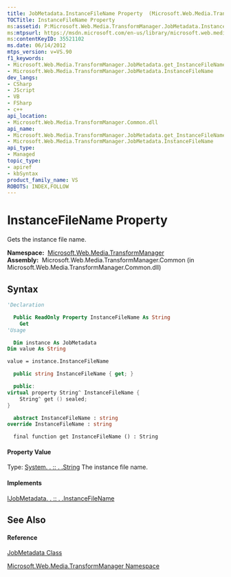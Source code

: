 ```yaml
---
title: JobMetadata.InstanceFileName Property  (Microsoft.Web.Media.TransformManager)
TOCTitle: InstanceFileName Property
ms:assetid: P:Microsoft.Web.Media.TransformManager.JobMetadata.InstanceFileName
ms:mtpsurl: https://msdn.microsoft.com/en-us/library/microsoft.web.media.transformmanager.jobmetadata.instancefilename(v=VS.90)
ms:contentKeyID: 35521102
ms.date: 06/14/2012
mtps_version: v=VS.90
f1_keywords:
- Microsoft.Web.Media.TransformManager.JobMetadata.get_InstanceFileName
- Microsoft.Web.Media.TransformManager.JobMetadata.InstanceFileName
dev_langs:
- CSharp
- JScript
- VB
- FSharp
- c++
api_location:
- Microsoft.Web.Media.TransformManager.Common.dll
api_name:
- Microsoft.Web.Media.TransformManager.JobMetadata.get_InstanceFileName
- Microsoft.Web.Media.TransformManager.JobMetadata.InstanceFileName
api_type:
- Managed
topic_type:
- apiref
- kbSyntax
product_family_name: VS
ROBOTS: INDEX,FOLLOW
---
```


# InstanceFileName Property

Gets the instance file name.

**Namespace:**  [Microsoft.Web.Media.TransformManager](microsoft-web-media-transformmanager-namespace.md)  
**Assembly:**  Microsoft.Web.Media.TransformManager.Common (in Microsoft.Web.Media.TransformManager.Common.dll)

## Syntax

``` vb
'Declaration

  Public ReadOnly Property InstanceFileName As String
    Get
'Usage

  Dim instance As JobMetadata
Dim value As String

value = instance.InstanceFileName
```

``` csharp
  public string InstanceFileName { get; }
```

``` c++
  public:
virtual property String^ InstanceFileName {
    String^ get () sealed;
}
```

``` fsharp
  abstract InstanceFileName : string
override InstanceFileName : string
```

``` jscript
  final function get InstanceFileName () : String
```

#### Property Value

Type: [System. . :: . .String](https://msdn.microsoft.com/en-us/library/s1wwdcbf\(v=vs.90\))  
The instance file name.  

#### Implements

[IJobMetadata. . :: . .InstanceFileName](ijobmetadata-instancefilename-property-microsoft-web-media-transformmanager.md)  

## See Also

#### Reference

[JobMetadata Class](jobmetadata-class-microsoft-web-media-transformmanager.md)

[Microsoft.Web.Media.TransformManager Namespace](microsoft-web-media-transformmanager-namespace.md)

